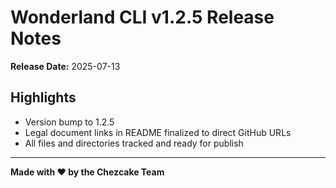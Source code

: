 # Wonderland CLI v1.2.5 Release Notes

**Release Date:** 2025-07-13

## Highlights
- Version bump to 1.2.5
- Legal document links in README finalized to direct GitHub URLs
- All files and directories tracked and ready for publish

---

**Made with ❤️ by the Chezcake Team** 